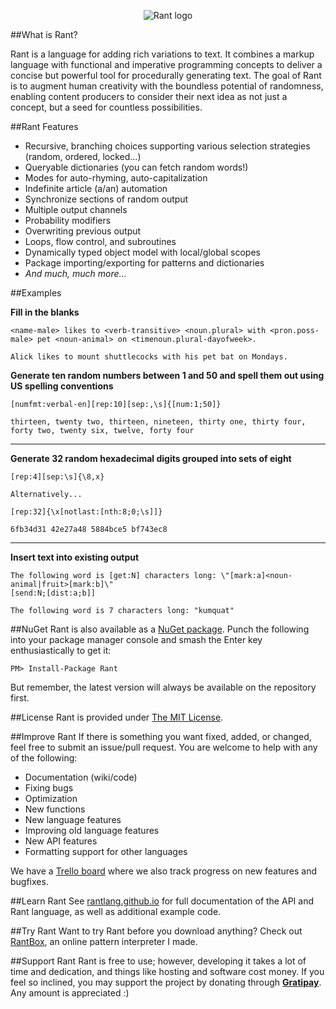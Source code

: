 <p align="center">
<img src="http://i.imgur.com/EZinvT5.png" alt="Rant logo"></img>
</p>

##What is Rant?

Rant is a language for adding rich variations to text. It combines a markup language with functional and imperative programming concepts to deliver a concise but powerful tool for procedurally generating text. The goal of Rant is to augment human creativity with the boundless potential of randomness, enabling content producers to consider their next idea as not just a concept, but a seed for countless possibilities.

##Rant Features

* Recursive, branching choices supporting various selection strategies (random, ordered, locked...)
* Queryable dictionaries (you can fetch random words!)
* Modes for auto-rhyming, auto-capitalization
* Indefinite article (a/an) automation
* Synchronize sections of random output
* Multiple output channels
* Probability modifiers
* Overwriting previous output
* Loops, flow control, and subroutines
* Dynamically typed object model with local/global scopes
* Package importing/exporting for patterns and dictionaries
* *And much, much more...*

##Examples

**Fill in the blanks**
```
<name-male> likes to <verb-transitive> <noun.plural> with <pron.poss-male> pet <noun-animal> on <timenoun.plural-dayofweek>.
```
```
Alick likes to mount shuttlecocks with his pet bat on Mondays.
```

**Generate ten random numbers between 1 and 50 and spell them out using US spelling conventions**
```
[numfmt:verbal-en][rep:10][sep:,\s]{[num:1;50]}
```
```
thirteen, twenty two, thirteen, nineteen, thirty one, thirty four, forty two, twenty six, twelve, forty four
```

---

**Generate 32 random hexadecimal digits grouped into sets of eight**
```
[rep:4][sep:\s]{\8,x}

Alternatively...

[rep:32]{\x[notlast:[nth:8;0;\s]]}
```
```
6fb34d31 42e27a48 5884bce5 bf743ec8
```

---

**Insert text into existing output**
```
The following word is [get:N] characters long: \"[mark:a]<noun-animal|fruit>[mark:b]\"
[send:N;[dist:a;b]]
```
```
The following word is 7 characters long: "kumquat"
```

##NuGet
Rant is also available as a [NuGet package](https://www.nuget.org/packages/Rant/). Punch the following into your package manager console and smash the Enter key enthusiastically to get it:
```
PM> Install-Package Rant
```

But remember, the latest version will always be available on the repository first.

##License
Rant is provided under [The MIT License](https://github.com/TheBerkin/Rant/blob/master/LICENSE).

##Improve Rant
If there is something you want fixed, added, or changed, feel free to submit an issue/pull request. You are welcome to help with any of the following:
* Documentation (wiki/code)
* Fixing bugs
* Optimization
* New functions
* New language features
* Improving old language features
* New API features
* Formatting support for other languages

We have a [Trello board](https://trello.com/b/NnvgqGha/rant) where we also track progress on new features and bugfixes.

##Learn Rant
See [rantlang.github.io](http://rantlang.github.io) for full documentation of the API and Rant language, as well as additional example code.

##Try Rant
Want to try Rant before you download anything? Check out [RantBox](http://rant.berkin.me/), an online pattern interpreter I made.

##Support Rant
Rant is free to use; however, developing it takes a lot of time and dedication, and things like hosting and software cost money. If you feel so inclined, you may support the project by donating through **[Gratipay](https://gratipay.com/TheBerkin/)**. Any amount is appreciated :)
